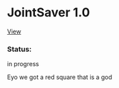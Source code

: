 # JointSaver 1.0
[View](https://pablomikes.github.io/JointSaver/)
<h3>Status:</h3>
<p>in progress</p>
<p>Eyo we got a red square that is a god</p>
